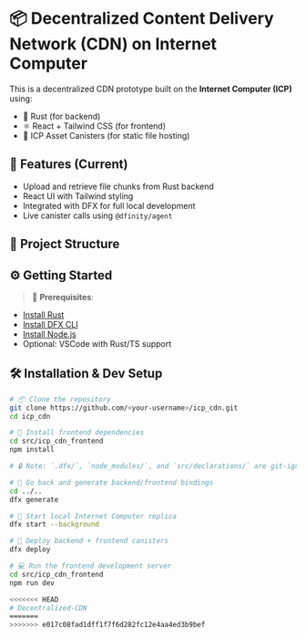 # 📦 Decentralized Content Delivery Network (CDN) on Internet Computer

This is a decentralized CDN prototype built on the **Internet Computer (ICP)** using:

- 🦀 Rust (for backend)
- ⚛️ React + Tailwind CSS (for frontend)
- 📁 ICP Asset Canisters (for static file hosting)



## 🚀 Features (Current)

- Upload and retrieve file chunks from Rust backend
- React UI with Tailwind styling
- Integrated with DFX for full local development
- Live canister calls using `@dfinity/agent`



## 📁 Project Structure

## ⚙️ Getting Started

> 🧠 **Prerequisites**:
- [Install Rust](https://www.rust-lang.org/tools/install)
- [Install DFX CLI](https://internetcomputer.org/docs/current/developer-docs/setup/download-install)
- [Install Node.js](https://nodejs.org/)
- Optional: VSCode with Rust/TS support



## 🛠️ Installation & Dev Setup

```bash
# 📦 Clone the repository
git clone https://github.com/<your-username>/icp_cdn.git
cd icp_cdn

# 📁 Install frontend dependencies
cd src/icp_cdn_frontend
npm install

# 🔒 Note: `.dfx/`, `node_modules/`, and `src/declarations/` are git-ignored by default.

# 🔁 Go back and generate backend/frontend bindings
cd ../..
dfx generate

# 🚀 Start local Internet Computer replica
dfx start --background

# 📡 Deploy backend + frontend canisters
dfx deploy

# 💻 Run the frontend development server
cd src/icp_cdn_frontend
npm run dev

<<<<<<< HEAD
# Decentralized-CDN
=======
>>>>>>> e017c08fad1dff1f7f6d282fc12e4aa4ed3b9bef
